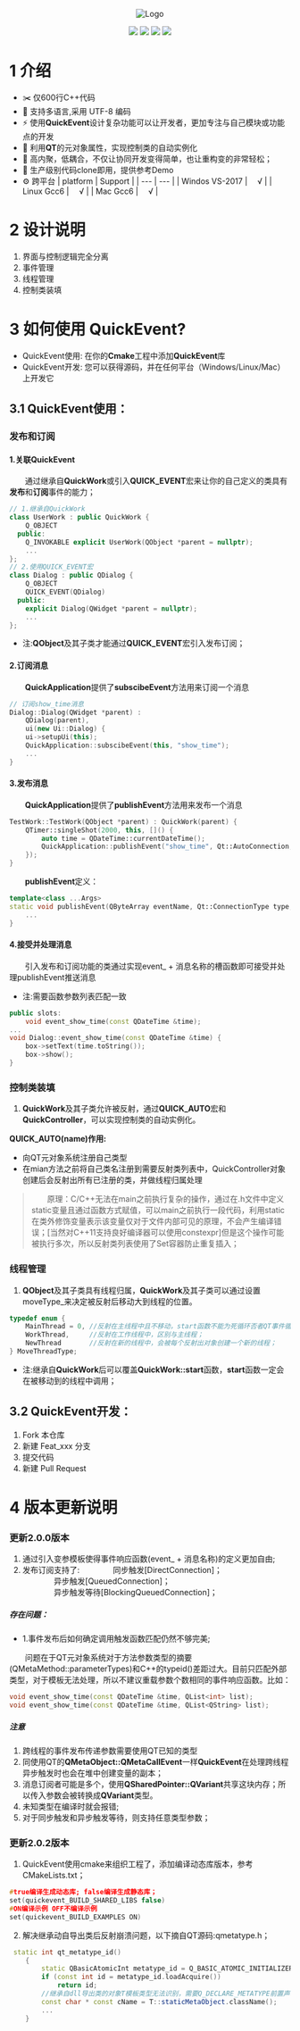

<p align="center">
    <img src="documents/logo.png" alt="Logo"/>
</p>
<p align="center">
  <img src="https://img.shields.io/badge/build-passing-brightgreen.svg">
  <img src="https://img.shields.io/badge/platform-Windows%20%7C%20Linux%20%7C%20macOS%20%7C%20iOS%20%7C%20Android%20%7C%20MCU-brightgreen.svg">
  <img src="https://img.shields.io/badge/architecture-Qt%20%7C%20Gooogle%20c++-blue.svg">
  <img src="https://img.shields.io/badge/license-BSD%202%20Clause-blue.svg">
</p>


# 1 介绍
- ✂️ 仅600行C++代码
- 🔣 支持多语言,采用 UTF-8 编码
- ⚡ 使用**QuickEvent**设计复杂功能可以让开发者，更加专注与自己模块或功能点的开发
- 💉 利用**QT**的元对象属性，实现控制类的自动实例化
- 🔨 高内聚，低耦合，不仅让协同开发变得简单，也让重构变的非常轻松；
- 🐋 生产级别代码clone即用，提供参考Demo
- ⚙️️ 跨平台
  | platform | Support | 
  | --- | --- | 
  | Windos VS-2017 | &emsp;√ | 
  | Linux Gcc6 | &emsp;√ | 
  | Mac Gcc6 | &emsp;√ | 


# 2 设计说明
1. 界面与控制逻辑完全分离
2. 事件管理
3. 线程管理
4. 控制类装填


# 3 如何使用 QuickEvent?

- QuickEvent使用: 在你的**Cmake**工程中添加**QuickEvent**库
- QuickEvent开发: 您可以获得源码，并在任何平台（Windows/Linux/Mac）上开发它



## 3.1 QuickEvent使用：

###  发布和订阅

#### 1.关联QuickEvent
&emsp;&emsp;通过继承自**QuickWork**或引入**QUICK_EVENT**宏来让你的自己定义的类具有**发布**和**订阅**事件的能力；
```cpp
// 1.继承自QuickWork
class UserWork : public QuickWork {
    Q_OBJECT
  public:
    Q_INVOKABLE explicit UserWork(QObject *parent = nullptr);
    ...
};
// 2.使用QUICK_EVENT宏
class Dialog : public QDialog {
    Q_OBJECT
    QUICK_EVENT(QDialog)
  public:
    explicit Dialog(QWidget *parent = nullptr);
    ...
};
```
* 注:**QObject**及其子类才能通过**QUICK_EVENT**宏引入发布订阅；

#### 2.订阅消息
&emsp;&emsp;**QuickApplication**提供了**subscibeEvent**方法用来订阅一个消息
```cpp
// 订阅show_time消息
Dialog::Dialog(QWidget *parent) :
    QDialog(parent),
    ui(new Ui::Dialog) {
    ui->setupUi(this);
    QuickApplication::subscibeEvent(this, "show_time");
    ...
}
```
#### 3.发布消息
&emsp;&emsp;**QuickApplication**提供了**publishEvent**方法用来发布一个消息

```cpp
TestWork::TestWork(QObject *parent) : QuickWork(parent) {
    QTimer::singleShot(2000, this, []() {
        auto time = QDateTime::currentDateTime();
        QuickApplication::publishEvent("show_time", Qt::AutoConnection, time);
    });
}

```

&emsp;&emsp;**publishEvent**定义：
```cpp
template<class ...Args>
static void publishEvent(QByteArray eventName, Qt::ConnectionType type, Args &&... args) {
    ...
}
```

#### 4.接受并处理消息
&emsp;&emsp;引入发布和订阅功能的类通过实现event_ + 消息名称的槽函数即可接受并处理publishEvent推送消息
* 注:需要函数参数列表匹配一致

```cpp
public slots:
    void event_show_time(const QDateTime &time);
...
void Dialog::event_show_time(const QDateTime &time) {
    box->setText(time.toString());
    box->show();
}
```
###  控制类装填
1. **QuickWork**及其子类允许被反射，通过**QUICK_AUTO**宏和**QuickController**，可以实现控制类的自动实例化。

**QUICK_AUTO(name)作用:**
- 向QT元对象系统注册自己类型
- 在mian方法之前将自己类名注册到需要反射类列表中，QuickController对象创建后会反射出所有已注册的类，并做线程归属处理

> &emsp;&emsp;原理：C/C++无法在main之前执行复杂的操作，通过在.h文件中定义static变量且通过函数方式赋值，可以main之前执行一段代码，利用static在类外修饰变量表示该变量仅对于文件内部可见的原理，不会产生编译错误；[当然对C++11支持良好编译器可以使用constexpr]但是这个操作可能被执行多次，所以反射类列表使用了Set容器防止重复插入；



###  线程管理 
> 
1. **QObject**及其子类具有线程归属，**QuickWork**及其子类可以通过设置moveType_来决定被反射后移动大到线程的位置。
```cpp
typedef enum {
    MainThread = 0, //反射在主线程中且不移动，start函数不能为死循环否者QT事件循环也将被卡死；
    WorkThread,     //反射在工作线程中，区别与主线程；
    NewThread       //反射在新的线程中，会被每个反射出对象创建一个新的线程；
} MoveThreadType;
```
* 注:继承自**QuickWork**后可以覆盖**QuickWork::start**函数，**start**函数一定会在被移动到的线程中调用；



## 3.2 QuickEvent开发：
1. Fork 本仓库
2. 新建 Feat_xxx 分支
3. 提交代码
4. 新建 Pull Request











# 4 版本更新说明

### 更新2.0.0版本

1. 通过引入变参模板使得事件响应函数(event_ + 消息名称)的定义更加自由;
2. 发布订阅支持了:
&emsp;&emsp;&emsp;&emsp;同步触发[DirectConnection]；  
&emsp;&emsp;&emsp;&emsp;异步触发[QueuedConnection]；  
&emsp;&emsp;&emsp;&emsp;异步触发等待[BlockingQueuedConnection]；  

##### 存在问题：

- 1.事件发布后如何确定调用触发函数匹配仍然不够完美;

&emsp;&emsp;问题在于QT元对象系统对于方法参数类型的摘要(QMetaMethod::parameterTypes)和C++的typeid()差距过大。目前只匹配外部类型，对于模板无法处理，所以不建议重载参数个数相同的事件响应函数。比如：

```cpp
void event_show_time(const QDateTime &time, QList<int> list);
void event_show_time(const QDateTime &time, QList<QString> list);
```
##### 注意
1. 跨线程的事件发布传递参数需要使用QT已知的类型
2. 同使用QT的**QMetaObject::QMetaCallEvent**一样**QuickEvent**在处理跨线程异步触发时也会在堆中创建变量的副本；
3. 消息订阅者可能是多个，使用**QSharedPointer::QVariant**共享这块内存；所以传入参数会被转换成**QVariant**类型。
4. 未知类型在编译时就会报错;
5. 对于同步触发和异步触发等待，则支持任意类型参数；

### 更新2.0.2版本

1. QuickEvent使用cmake来组织工程了，添加编译动态库版本，参考CMakeLists.txt；
``` cpp
#true编译生成动态库; false编译生成静态库；
set(quickevent_BUILD_SHARED_LIBS false)
#ON编译示例 OFF不编译示例
set(quickevent_BUILD_EXAMPLES ON)
```
2. 解决继承动自导出类后反射崩溃问题，以下摘自QT源码:qmetatype.h；
``` cpp
 static int qt_metatype_id()
    {
        static QBasicAtomicInt metatype_id = Q_BASIC_ATOMIC_INITIALIZER(0);
        if (const int id = metatype_id.loadAcquire())
            return id;
		//继承自dll导出类的对象T模板类型无法识别，需要Q_DECLARE_METATYPE前置声明
        const char * const cName = T::staticMetaObject.className();
		...
    }
```
